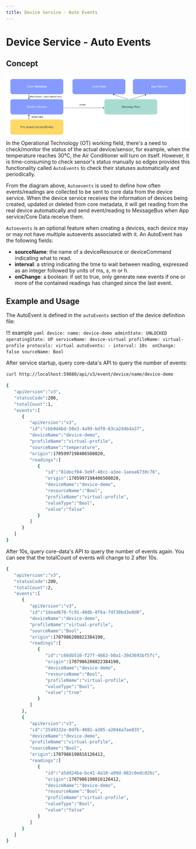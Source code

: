```yaml
---
title: Device Service - Auto Events
---
```


# Device Service - Auto Events
## Concept
![image](Auto_Events.png)
In the Operational Technology (OT) working field, there's a need to check/monitor the status of the actual device/sensor, for example, when the temperature reaches 30°C, the Air Conditioner will turn on itself. However, it is time-consuming to check sensor's status manually so edgex provides this functionality called <code>AutoEvents</code> to check their statuses automatically and periodically.

From the diagram above, <code>Autoevents</code> is used to define how often events/readings are collected to be sent to core data from the device service. When the device service receives the information of devices being created, updated or deleted from core metadata, it will get reading from the real device automatically and send event/reading to MessageBus when App service/Core Data receive them.

<code>Autoevents</code> is an optional feature when creating a devices, each device may or may not have multiple autoevents associated with it. An AutoEvent has the following fields:

- **sourceName**: the name of a deviceResource or deviceCommand indicating what to read.
- **interval**: a string indicating the time to wait between reading, expressed as an integer followed by units of ms, s, m or h.
- **onChange**: a boolean: if set to true, only generate new events if one or more of the contained readings has changed since the last event.

## Example and Usage

The AutoEvent is defined in the `autoEvents` section of the device definition file:

!!! example
    ```yaml
    device:
      name: device-demo
      adminState: UNLOCKED
      operatingState: UP
      serviceName: device-virtual
      profileName: virtual-profile
      protocols: virtual
      autoEvents:
      - interval: 10s 
        onChange: false
        sourceName: Bool
    ```

After service startup, query core-data's API to query the number of events:

``` bash
curl http://localhost:59880/api/v3/event/device/name/device-demo
```

``` bash
{
   "apiVersion":"v3",
   "statusCode":200,
   "totalCount":1,
   "events":[
      {
         "apiVersion":"v3",
         "id":"cbb9d4bd-50e3-4a99-bdf0-63ca2d4b4a37",
         "deviceName":"device-demo",
         "profileName":"virtual-profile",
         "sourceName":"temperature",
         "origin":1705997198406508020,
         "readings":[
            {
               "id":"81decf04-3e9f-48cc-a3ee-1aeaa6730c76",
               "origin":1705997198406508020,
               "deviceName":"device-demo",
               "resourceName":"Bool",
               "profileName":"virtual-profile",
               "valueType":"Bool",
               "value":"false"
            }
         ]
      }
   ]
}
```

After 10s, query core-data's API to query the number of events again. You can see that the totalCount of events will change to 2 after 10s.

``` bash
{
   "apiVersion":"v3",
   "statusCode":200,
   "totalCount":2,
   "events":[
      {
         "apiVersion":"v3",
         "id":"1dead670-fc91-48db-8f6a-74f30bd3e0d6",
         "deviceName":"device-demo",
         "profileName":"virtual-profile",
         "sourceName":"Bool",
         "origin":1707986208822384190,
         "readings":[
            {
               "id":"c66db516-f27f-4663-b0a1-39d3693bf5fc",
               "origin":1707986208822384190,
               "deviceName":"device-demo",
               "resourceName":"Bool",
               "profileName":"virtual-profile",
               "valueType":"Bool",
               "value":"true"
            }
         ]
      },
      {
         "apiVersion":"v3",
         "id":"2549332e-0dfb-4881-a305-a2044a7ae835",
         "deviceName":"device-demo",
         "profileName":"virtual-profile",
         "sourceName":"Bool",
         "origin":1707986198816126412,
         "readings":[
            {
               "id":"a5dd24ba-bc41-4a10-a99d-082c0edc026c",
               "origin":1707986198816126412,
               "deviceName":"device-demo",
               "resourceName":"Bool",
               "profileName":"virtual-profile",
               "valueType":"Bool",
               "value":"false"
            }
         ]
      }
   ]
}
```

